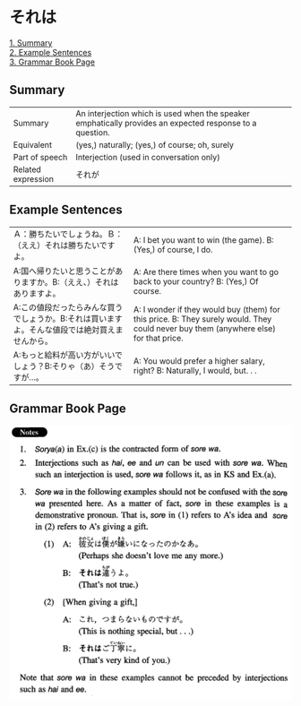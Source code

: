 # それは

[1. Summary](#summary)<br>
[2. Example Sentences](#example-sentences)<br>
[3. Grammar Book Page](#grammar-book-page)<br>


## Summary

<table><tr>   <td>Summary</td>   <td>An interjection which is used when the speaker emphatically provides an expected response to a question.</td></tr><tr>   <td>Equivalent</td>   <td>(yes,) naturally; (yes,) of course; oh, surely</td></tr><tr>   <td>Part of speech</td>   <td>Interjection (used in conversation only)</td></tr><tr>   <td>Related expression</td>   <td>それが</td></tr></table>

## Example Sentences

<table><tr>   <td>Ａ：勝ちたいでしょうね。Ｂ：（ええ）それは勝ちたいですよ。</td>   <td>A: I bet you want to win (the game). B: (Yes,) of course, I do.</td></tr><tr>   <td>A:国へ帰りたいと思うことがありますか。B:（ええ、）それはありますよ。</td>   <td>A: Are there times when you want to go back to your country? B: (Yes,) Of course.</td></tr><tr>   <td>A:この値段だったらみんな買うでしょうか。B:それは買いますよ。そんな値段では絶対買えませんから。</td>   <td>A: I wonder if they would buy (them) for this price. B: They surely would. They could never buy them (anywhere else) for that price.</td></tr><tr>   <td>A:もっと給料が高い方がいいでしょう？B:そりゃ（あ）そうですが…。</td>   <td>A: You would prefer a higher salary, right? B: Naturally, I would, but. . .</td></tr></table>

## Grammar Book Page

![](../img/Intermediateそれは.png)

